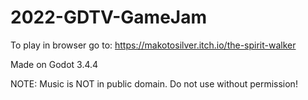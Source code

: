 # 2022-GDTV-GameJam

To play in browser go to: https://makotosilver.itch.io/the-spirit-walker

Made on Godot 3.4.4

NOTE: Music is NOT in public domain. Do not use without permission!
